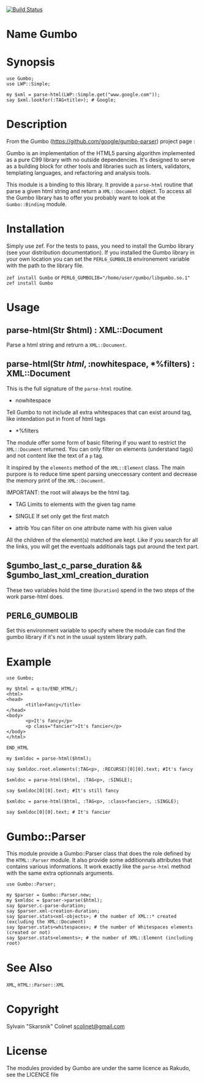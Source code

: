 [![Build Status](https://travis-ci.org/Skarsnik/perl6-gumbo.svg?branch=master)](https://travis-ci.org/Skarsnik/perl6-gumbo)

Name Gumbo
==========

Synopsis
========

    use Gumbo;
    use LWP::Simple;

    my $xml = parse-html(LWP::Simple.get("www.google.com"));
    say $xml.lookfor(:TAG<title>); # Google;

Description
===========

From the Gumbo (https://github.com/google/gumbo-parser) project page :

Gumbo is an implementation of the HTML5 parsing algorithm implemented as a pure C99 library with no outside dependencies. It's designed to serve as a building block for other tools and libraries such as linters, validators, templating languages, and refactoring and analysis tools.

This module is a binding to this library. It provide a `parse-html` routine that parse a given html string and return a `XML::Document` object. To access all the Gumbo library has to offer you probably want to look at the `Gumbo::Binding` module.

Installation
============

Simply use zef. For the tests to pass, you need to install the Gumbo library (see your distribution documentation). If you installed the Gumbo library in your own location you can set the `PERL6_GUMBOLIB` environement variable with the path to the library file.

`zef install Gumbo` or `PERL6_GUMBOLIB="/home/user/gumbo/libgumbo.so.1" zef install Gumbo`

Usage
=====

parse-html(Str $html) : XML::Document 
--------------------------------------

Parse a html string and retrurn a `XML::Document`. 

parse-html(Str $html, :$nowhitespace, *%filters) : XML::Document
----------------------------------------------------------------

This is the full signature of the `parse-html` routine.

  * nowhitespace

Tell Gumbo to not include all extra whitespaces that can exist around tag, like intendation put in front of html tags

  * *%filters

The module offer some form of basic filtering if you want to restrict the `XML::Document` returned.  You can only filter on elements (understand tags) and not content like the text of a `p` tag.

It inspired by the `elements` method of the `XML::Element` class. The main purpore is to reduce time spent parsing uneccessary content and decrease the memory print of the `XML::Document`.

IMPORTANT: the root will always be the html tag.

  * TAG Limits to elements with the given tag name

  * SINGLE If set only get the first match

  * attrib You can filter on one attribute name with his given value

All the children of the element(s) matched are kept. Like if you search for all the links, you will get the eventuals additionals tags put around the text part.

$gumbo_last_c_parse_duration && $gumbo_last_xml_creation_duration
-----------------------------------------------------------------

These two variables hold the time (`Duration`) spend in the two steps of the work parse-html does.

PERL6_GUMBOLIB
--------------

Set this environment variable to specify where the module can find the gumbo library if it's not in the usual system library path.


Example
=======

    use Gumbo;

    my $html = q:to/END_HTML/;
    <html>
    <head>
           <title>Fancy</title>
    </head>
    <body>
           <p>It's fancy</p>
           <p class="fancier">It's fancier</p>
    </body>
    </html>

    END_HTML

    my $xmldoc = parse-html($html);

    say $xmldoc.root.elements(:TAG<p>, :RECURSE)[0][0].text; #It's fancy

    $xmldoc = parse-html($html, :TAG<p>, :SINGLE);

    say $xmldoc[0][0].text; #It's still fancy

    $xmldoc = parse-html($html, :TAG<p>, :class<fancier>, :SINGLE);

    say $xmldoc[0][0].text; # It's fancier

Gumbo::Parser
=============

This module provide a Gumbo::Parser class that does the role defined by the `HTML::Parser` module. It also provide some additionnals attributes that contains various informations. It work exactly like the `parse-html` method with the same extra optionnals arguments.

    use Gumbo::Parser;

    my $parser = Gumbo::Parser.new;
    my $xmldoc = $parser->parse($html);
    say $parser.c-parse-duration;
    say $parser.xml-creation-duration;
    say $parser.stats<xml-objects>; # the number of XML::* created (excluding the XML::Document)
    say $parser.stats<whitespaces>; # the number of Whitespaces elements (created or not)
    say $parser.stats<elements>; # the number of XML::Element (including root)

See Also
========

`XML`, `HTML::Parser::XML`

Copyright
=========

Sylvain "Skarsnik" Colinet <scolinet@gmail.com>

License
=======

The modules provided by Gumbo are under the same licence as Rakudo, see the LICENCE file
